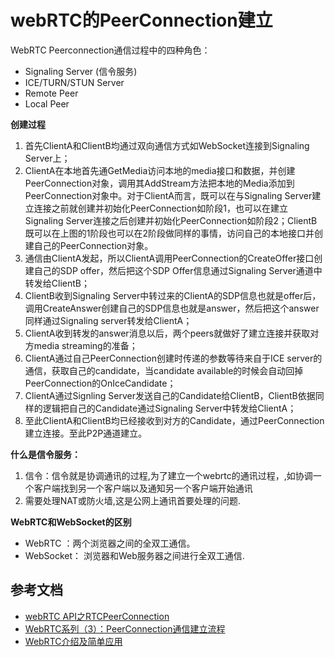 # webRTC的PeerConnection建立

WebRTC Peerconnection通信过程中的四种角色：

+ Signaling Server (信令服务)
+ ICE/TURN/STUN Server
+ Remote Peer
+ Local Peer

<b>创建过程</b>

1. 首先ClientA和ClientB均通过双向通信方式如WebSocket连接到Signaling Server上；
2. ClientA在本地首先通GetMedia访问本地的media接口和数据，并创建PeerConnection对象，调用其AddStream方法把本地的Media添加到PeerConnection对象中。对于ClientA而言，既可以在与Signaling Server建立连接之前就创建并初始化PeerConnection如阶段1，也可以在建立Signaling Server连接之后创建并初始化PeerConnection如阶段2；ClientB既可以在上图的1阶段也可以在2阶段做同样的事情，访问自己的本地接口并创建自己的PeerConnection对象。
3. 通信由ClientA发起，所以ClientA调用PeerConnection的CreateOffer接口创建自己的SDP offer，然后把这个SDP Offer信息通过Signaling Server通道中转发给ClientB；
4. ClientB收到Signaling Server中转过来的ClientA的SDP信息也就是offer后，调用CreateAnswer创建自己的SDP信息也就是answer，然后把这个answer同样通过Signaling server转发给ClientA；
5. ClientA收到转发的answer消息以后，两个peers就做好了建立连接并获取对方media streaming的准备；
6. ClientA通过自己PeerConnection创建时传递的参数等待来自于ICE server的通信，获取自己的candidate，当candidate available的时候会自动回掉PeerConnection的OnIceCandidate；
7. ClientA通过Signling Server发送自己的Candidate给ClientB，ClientB依据同样的逻辑把自己的Candidate通过Signaling Server中转发给ClientA；
8. 至此ClientA和ClientB均已经接收到对方的Candidate，通过PeerConnection建立连接。至此P2P通道建立。

<b>什么是信令服务：</b>

1. 信令：信令就是协调通讯的过程,为了建立一个webrtc的通讯过程，,如协调一个客户端找到另一个客户端以及通知另一个客户端开始通讯
2. 需要处理NAT或防火墙,这是公网上通讯首要处理的问题.

<b>WebRTC和WebSocket的区别</b>

- WebRTC ：两个浏览器之间的全双工通信。
- WebSocket： 浏览器和Web服务器之间进行全双工通信.
## 参考文档

+ [webRTC API之RTCPeerConnection](https://segmentfault.com/a/1190000020273528?utm_source=tag-newest)
+ [WebRTC系列（3）：PeerConnection通信建立流程](https://www.jianshu.com/p/43957ee18f1a)
+ [WebRTC介绍及简单应用 ](https://www.cnblogs.com/vipzhou/p/7994927.html)